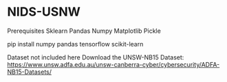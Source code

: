 # NIDS-USNW
Prerequisites
Sklearn
Pandas
Numpy
Matplotlib
Pickle


pip install numpy pandas tensorflow scikit-learn

Dataset not included  here 
Download the UNSW-NB15 Dataset:
https://www.unsw.adfa.edu.au/unsw-canberra-cyber/cybersecurity/ADFA-NB15-Datasets/


